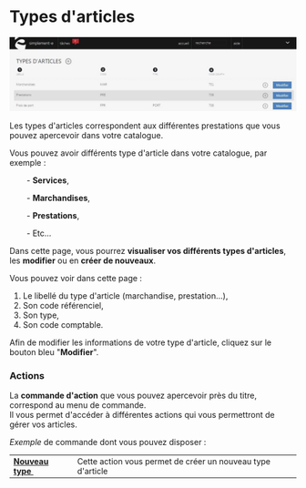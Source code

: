 # Types d'articles


![index-0jpg](images/index-0jpg.jpg)


<p>Les types d'articles correspondent aux diff&eacute;rentes prestations que vous pouvez apercevoir dans votre catalogue.</p>
<p>Vous pouvez avoir diff&eacute;rents type d'article dans votre catalogue, par exemple :</p>
<p style="padding-left: 30px;">- <strong>Services</strong>,</p>
<p style="padding-left: 30px;">- <strong>Marchandises</strong>,</p>
<p style="padding-left: 30px;">- <strong>Prestations</strong>,</p>
<p style="padding-left: 30px;">- Etc...</p>
<p>Dans cette page, vous pourrez <strong>visualiser vos diff&eacute;rents types d'articles</strong>, les <strong>modifier</strong> ou en <strong>cr&eacute;er de nouveaux</strong>.</p>
<p>Vous pouvez voir dans cette page :</p>
<ol>
<li>Le libell&eacute; du type d'article (marchandise, prestation...),</li>
<li>Son code r&eacute;f&eacute;renciel,</li>
<li>Son type,</li>
<li>Son code comptable.</li>
</ol>
<p>Afin de modifier les informations de votre type d'article, cliquez sur le bouton bleu "<strong>Modifier</strong>".</p>
<h3>Actions</h3>
<p>La&nbsp;<strong>commande d'action</strong>&nbsp;que vous pouvez apercevoir pr&egrave;s du titre, correspond au menu de commande.<br />Il vous&nbsp;permet d'acc&eacute;der &agrave; diff&eacute;rentes actions qui vous permettront de g&eacute;rer vos articles.</p>
<p><em>Exemple</em> de commande dont vous pouvez disposer :</p>
<table>
<tbody>
<tr>
<td><a title="Nouveau type" href="/fr-fr/office/settings/catalogue/typesarticles/edit.html"><strong>Nouveau</strong> <strong>type&nbsp;</strong></a></td>
<td>Cette action vous permet de cr&eacute;er un nouveau type d'article</td>
</tr>
</tbody>
</table>


